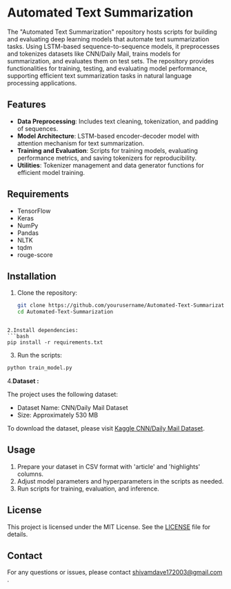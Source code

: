 # Automated Text Summarization


The "Automated Text Summarization" repository hosts scripts for building and evaluating deep learning models that automate text summarization tasks. Using LSTM-based sequence-to-sequence models, it preprocesses and tokenizes datasets like CNN/Daily Mail, trains models for summarization, and evaluates them on test sets. The repository provides functionalities for training, testing, and evaluating model performance, supporting efficient text summarization tasks in natural language processing applications.

## Features

- **Data Preprocessing**: Includes text cleaning, tokenization, and padding of sequences.
- **Model Architecture**: LSTM-based encoder-decoder model with attention mechanism for text summarization.
- **Training and Evaluation**: Scripts for training models, evaluating performance metrics, and saving tokenizers for reproducibility.
- **Utilities**: Tokenizer management and data generator functions for efficient model training.

## Requirements

- TensorFlow
- Keras
- NumPy
- Pandas
- NLTK
- tqdm
- rouge-score

## Installation

1. Clone the repository:
   ```bash
   git clone https://github.com/yourusername/Automated-Text-Summarization.git
   cd Automated-Text-Summarization
  ```

2.Install dependencies:
  ```bash
  pip install -r requirements.txt
   ```
3. Run the scripts:
  ```bash
  python train_model.py
  ```
4.**Dataset :**

The project uses the following dataset:

- Dataset Name: CNN/Daily Mail Dataset
- Size: Approximately 530 MB

To download the dataset, please visit [Kaggle CNN/Daily Mail Dataset](https://www.kaggle.com/datasets/gowrishankarp/newspaper-text-summarization-cnn-dailymail).


 ## Usage

1. Prepare your dataset in CSV format with 'article' and 'highlights' columns.
2. Adjust model parameters and hyperparameters in the scripts as needed.
3. Run scripts for training, evaluation, and inference.

## License

This project is licensed under the MIT License. See the [LICENSE](LICENSE) file for details.

## Contact

For any questions or issues, please contact shivamdave172003@gmail.com .
 
   
